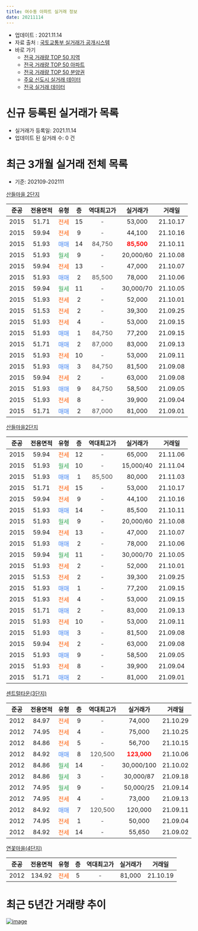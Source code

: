 ```yaml
---
title: 여수동 아파트 실거래 정보
date: 20211114
---
```


* 업데이트 : 2021.11.14
* 자료 출처 : [국토교통부 실거래가 공개시스템](http://rt.molit.go.kr)
* 바로 가기
    * [전국 거래량 TOP 50 지역](https://apt-info.github.io/apt-trade-info/tr)
    * [전국 거래량 TOP 50 아파트](https://apt-info.github.io/apt-trade-info/ta)
    * [전국 거래량 TOP 50 분양권](https://apt-info.github.io/apt-trade-info/tb)
    * [주요 신도시 실거래 데이터](https://apt-info.github.io/apt-trade-info/newtown)
    * [전국 실거래 데이터](https://apt-info.github.io/apt-trade-info/all)



<script async src="https://pagead2.googlesyndication.com/pagead/js/adsbygoogle.js"></script>
<!-- 기본광고 -->
<ins class="adsbygoogle"
     style="display:block"
     data-ad-client="ca-pub-1142216861245946"
     data-ad-slot="4805727019"
     data-ad-format="auto"
     data-full-width-responsive="true"></ins>
<script>
     (adsbygoogle = window.adsbygoogle || []).push({});
</script>


# 신규 등록된 실거래가 목록

* 실거래가 등록일: 2021.11.14
* 업데이트 된 실거래 수: 0 건




<script async src="https://pagead2.googlesyndication.com/pagead/js/adsbygoogle.js"></script>
<!-- 기본광고 -->
<ins class="adsbygoogle"
     style="display:block"
     data-ad-client="ca-pub-1142216861245946"
     data-ad-slot="4805727019"
     data-ad-format="auto"
     data-full-width-responsive="true"></ins>
<script>
     (adsbygoogle = window.adsbygoogle || []).push({});
</script>


# 최근 3개월 실거래 전체 목록
* 기준: 202109-202111


[산들마을 2단지](https://search.naver.com/search.naver?query=%EC%82%B0%EB%93%A4%EB%A7%88%EC%9D%84+2%EB%8B%A8%EC%A7%80)

|준공|전용면적|유형|층|역대최고가|실거래가|거래일|
|:---:|:---:|:---:|:---:|:---:|:---:|:---:|
|2015|51.71|<span style="color:#FF5A00">전세</span>|15|<span style="color:#444444">-</span>|53,000|21.10.17|
|2015|59.94|<span style="color:#FF5A00">전세</span>|9|<span style="color:#444444">-</span>|44,100|21.10.16|
|2015|51.93|<span style="color:#4285F3">매매</span>|14|<span style="color:#444444">84,750</span>|<b><span style="color:#FF0000">85,500</span></b>|21.10.11|
|2015|51.93|<span style="color:#34A853">월세</span>|9|<span style="color:#444444">-</span>|20,000/60|21.10.08|
|2015|59.94|<span style="color:#FF5A00">전세</span>|13|<span style="color:#444444">-</span>|47,000|21.10.07|
|2015|51.93|<span style="color:#4285F3">매매</span>|2|<span style="color:#444444">85,500</span>|78,000|21.10.06|
|2015|59.94|<span style="color:#34A853">월세</span>|11|<span style="color:#444444">-</span>|30,000/70|21.10.05|
|2015|51.93|<span style="color:#FF5A00">전세</span>|2|<span style="color:#444444">-</span>|52,000|21.10.01|
|2015|51.53|<span style="color:#FF5A00">전세</span>|2|<span style="color:#444444">-</span>|39,300|21.09.25|
|2015|51.93|<span style="color:#FF5A00">전세</span>|4|<span style="color:#444444">-</span>|53,000|21.09.15|
|2015|51.93|<span style="color:#4285F3">매매</span>|1|<span style="color:#444444">84,750</span>|77,200|21.09.15|
|2015|51.71|<span style="color:#4285F3">매매</span>|2|<span style="color:#444444">87,000</span>|83,000|21.09.13|
|2015|51.93|<span style="color:#FF5A00">전세</span>|10|<span style="color:#444444">-</span>|53,000|21.09.11|
|2015|51.93|<span style="color:#4285F3">매매</span>|3|<span style="color:#444444">84,750</span>|81,500|21.09.08|
|2015|59.94|<span style="color:#FF5A00">전세</span>|2|<span style="color:#444444">-</span>|63,000|21.09.08|
|2015|51.93|<span style="color:#4285F3">매매</span>|9|<span style="color:#444444">84,750</span>|58,500|21.09.05|
|2015|51.93|<span style="color:#FF5A00">전세</span>|8|<span style="color:#444444">-</span>|39,900|21.09.04|
|2015|51.71|<span style="color:#4285F3">매매</span>|2|<span style="color:#444444">87,000</span>|81,000|21.09.01|

[산들마을2단지](https://search.naver.com/search.naver?query=%EC%82%B0%EB%93%A4%EB%A7%88%EC%9D%842%EB%8B%A8%EC%A7%80)

|준공|전용면적|유형|층|역대최고가|실거래가|거래일|
|:---:|:---:|:---:|:---:|:---:|:---:|:---:|
|2015|59.94|<span style="color:#FF5A00">전세</span>|12|<span style="color:#444444">-</span>|65,000|21.11.06|
|2015|51.93|<span style="color:#34A853">월세</span>|10|<span style="color:#444444">-</span>|15,000/40|21.11.04|
|2015|51.93|<span style="color:#4285F3">매매</span>|1|<span style="color:#444444">85,500</span>|80,000|21.11.03|
|2015|51.71|<span style="color:#FF5A00">전세</span>|15|<span style="color:#444444">-</span>|53,000|21.10.17|
|2015|59.94|<span style="color:#FF5A00">전세</span>|9|<span style="color:#444444">-</span>|44,100|21.10.16|
|2015|51.93|<span style="color:#4285F3">매매</span>|14|<span style="color:#444444">-</span>|85,500|21.10.11|
|2015|51.93|<span style="color:#34A853">월세</span>|9|<span style="color:#444444">-</span>|20,000/60|21.10.08|
|2015|59.94|<span style="color:#FF5A00">전세</span>|13|<span style="color:#444444">-</span>|47,000|21.10.07|
|2015|51.93|<span style="color:#4285F3">매매</span>|2|<span style="color:#444444">-</span>|78,000|21.10.06|
|2015|59.94|<span style="color:#34A853">월세</span>|11|<span style="color:#444444">-</span>|30,000/70|21.10.05|
|2015|51.93|<span style="color:#FF5A00">전세</span>|2|<span style="color:#444444">-</span>|52,000|21.10.01|
|2015|51.53|<span style="color:#FF5A00">전세</span>|2|<span style="color:#444444">-</span>|39,300|21.09.25|
|2015|51.93|<span style="color:#4285F3">매매</span>|1|<span style="color:#444444">-</span>|77,200|21.09.15|
|2015|51.93|<span style="color:#FF5A00">전세</span>|4|<span style="color:#444444">-</span>|53,000|21.09.15|
|2015|51.71|<span style="color:#4285F3">매매</span>|2|<span style="color:#444444">-</span>|83,000|21.09.13|
|2015|51.93|<span style="color:#FF5A00">전세</span>|10|<span style="color:#444444">-</span>|53,000|21.09.11|
|2015|51.93|<span style="color:#4285F3">매매</span>|3|<span style="color:#444444">-</span>|81,500|21.09.08|
|2015|59.94|<span style="color:#FF5A00">전세</span>|2|<span style="color:#444444">-</span>|63,000|21.09.08|
|2015|51.93|<span style="color:#4285F3">매매</span>|9|<span style="color:#444444">-</span>|58,500|21.09.05|
|2015|51.93|<span style="color:#FF5A00">전세</span>|8|<span style="color:#444444">-</span>|39,900|21.09.04|
|2015|51.71|<span style="color:#4285F3">매매</span>|2|<span style="color:#444444">-</span>|81,000|21.09.01|

[센트럴타운(3단지)](https://search.naver.com/search.naver?query=%EC%84%BC%ED%8A%B8%EB%9F%B4%ED%83%80%EC%9A%B4%283%EB%8B%A8%EC%A7%80%29)

|준공|전용면적|유형|층|역대최고가|실거래가|거래일|
|:---:|:---:|:---:|:---:|:---:|:---:|:---:|
|2012|84.97|<span style="color:#FF5A00">전세</span>|9|<span style="color:#444444">-</span>|74,000|21.10.29|
|2012|74.95|<span style="color:#FF5A00">전세</span>|4|<span style="color:#444444">-</span>|75,000|21.10.25|
|2012|84.86|<span style="color:#FF5A00">전세</span>|5|<span style="color:#444444">-</span>|56,700|21.10.15|
|2012|84.92|<span style="color:#4285F3">매매</span>|8|<span style="color:#444444">120,500</span>|<b><span style="color:#FF0000">123,000</span></b>|21.10.06|
|2012|84.86|<span style="color:#34A853">월세</span>|14|<span style="color:#444444">-</span>|30,000/100|21.10.02|
|2012|84.86|<span style="color:#34A853">월세</span>|3|<span style="color:#444444">-</span>|30,000/87|21.09.18|
|2012|74.95|<span style="color:#34A853">월세</span>|9|<span style="color:#444444">-</span>|50,000/25|21.09.14|
|2012|74.95|<span style="color:#FF5A00">전세</span>|4|<span style="color:#444444">-</span>|73,000|21.09.13|
|2012|84.92|<span style="color:#4285F3">매매</span>|7|<span style="color:#444444">120,500</span>|120,000|21.09.11|
|2012|74.95|<span style="color:#FF5A00">전세</span>|1|<span style="color:#444444">-</span>|50,000|21.09.04|
|2012|84.92|<span style="color:#FF5A00">전세</span>|14|<span style="color:#444444">-</span>|55,650|21.09.02|


<script async src="https://pagead2.googlesyndication.com/pagead/js/adsbygoogle.js"></script>
<!-- 기본광고 -->
<ins class="adsbygoogle"
     style="display:block"
     data-ad-client="ca-pub-1142216861245946"
     data-ad-slot="4805727019"
     data-ad-format="auto"
     data-full-width-responsive="true"></ins>
<script>
     (adsbygoogle = window.adsbygoogle || []).push({});
</script>


[연꽃마을(4단지)](https://search.naver.com/search.naver?query=%EC%97%B0%EA%BD%83%EB%A7%88%EC%9D%84%284%EB%8B%A8%EC%A7%80%29)

|준공|전용면적|유형|층|역대최고가|실거래가|거래일|
|:---:|:---:|:---:|:---:|:---:|:---:|:---:|
|2012|134.92|<span style="color:#FF5A00">전세</span>|5|<span style="color:#444444">-</span>|81,000|21.10.19|



<script async src="https://pagead2.googlesyndication.com/pagead/js/adsbygoogle.js"></script>
<!-- 기본광고 -->
<ins class="adsbygoogle"
     style="display:block"
     data-ad-client="ca-pub-1142216861245946"
     data-ad-slot="4805727019"
     data-ad-format="auto"
     data-full-width-responsive="true"></ins>
<script>
     (adsbygoogle = window.adsbygoogle || []).push({});
</script>


# 최근 5년간 거래량 추이


<div style="width:100%;">
    <canvas id="deal_progress" height="200"></canvas>
</div>

<script>
new Chart(document.getElementById("deal_progress"), {
    type: 'line',
    data: {
        labels: ['16.01','16.02','16.03','16.04','16.05','16.06','16.07','16.08','16.09','16.10','16.11','16.12','17.01','17.02','17.03','17.04','17.05','17.06','17.07','17.08','17.09','17.10','17.11','17.12','18.01','18.02','18.03','18.04','18.05','18.06','18.07','18.08','18.09','18.10','18.11','18.12','19.01','19.02','19.03','19.04','19.05','19.06','19.07','19.08','19.09','19.10','19.11','19.12','20.01','20.02','20.03','20.04','20.05','20.06','20.07','20.08','20.09','20.10','20.11','20.12','21.01','21.02','21.03','21.04','21.05','21.06','21.07','21.08','21.09','21.10','21.11'],
        datasets: [{
            label: '매매/분양권',
            data: [40,20,11,9,11,18,18,19,20,24,8,9,3,14,14,17,21,26,28,20,20,14,16,13,36,16,7,7,7,8,8,25,19,1,0,0,2,0,4,1,8,7,17,3,19,15,39,19,14,26,6,0,2,48,23,13,8,4,9,15,18,13,17,9,13,9,14,12,11,5,1],
            borderColor: "rgba(66, 133, 243, 1)",
            backgroundColor: "rgba(66, 133, 243, 0.05)",
            borderWidth: 1,
            pointRadius: 0,
            fill: false,
            lineTension: 0
        },{
            label: '전/월세',
            data: [18,4,8,12,5,11,15,8,11,9,11,18,43,16,21,17,10,16,20,17,18,19,22,26,68,18,25,14,20,15,13,17,20,15,17,23,36,18,25,12,17,16,20,15,12,25,15,13,175,17,8,10,8,17,24,12,18,5,8,14,25,20,8,13,19,22,21,15,15,17,2],
            borderColor: "rgba(255, 90, 0, 1)",
            backgroundColor: "rgba(255, 90, 0, 0.05)",
            borderWidth: 1,
            pointRadius: 0,
            fill: false,
            lineTension: 0
        },{
            label: '합계',
            data: [58,24,19,21,16,29,33,27,31,33,19,27,46,30,35,34,31,42,48,37,38,33,38,39,104,34,32,21,27,23,21,42,39,16,17,23,38,18,29,13,25,23,37,18,31,40,54,32,189,43,14,10,10,65,47,25,26,9,17,29,43,33,25,22,32,31,35,27,26,22,3],
            borderColor: "rgba(0, 0, 0, 1)",
            backgroundColor: "rgba(0, 0, 0, 0.03)",
            borderWidth: 0.1,
            pointRadius: 0,
            fill: true,
            lineTension: 0
        }
        ]
    },
    options: {
        responsive: true,
        title: {
            display: false
        },
        tooltips: {
            mode: 'index',
            intersect: false
        },
        hover: {
            mode: 'nearest',
            intersect: true
        },
        scales: {
            xAxes: [{
                display: true,
                scaleLabel: {
                    display: true,
                    labelString: '년/월'
                }
            }],
            yAxes: [{
                display: true,
                ticks: {
                    suggestedMin: 0,
                },
                scaleLabel: {
                    display: true,
                    labelString: '실거래 수'
                }
            }]
        }
    }
});

</script>


[![image](https://apt-info.github.io/images/2020-01-03-apt-trade-info/1024x500.png)](https://play.google.com/store/apps/details?id=com.aptinfo.apttradeinfo)


